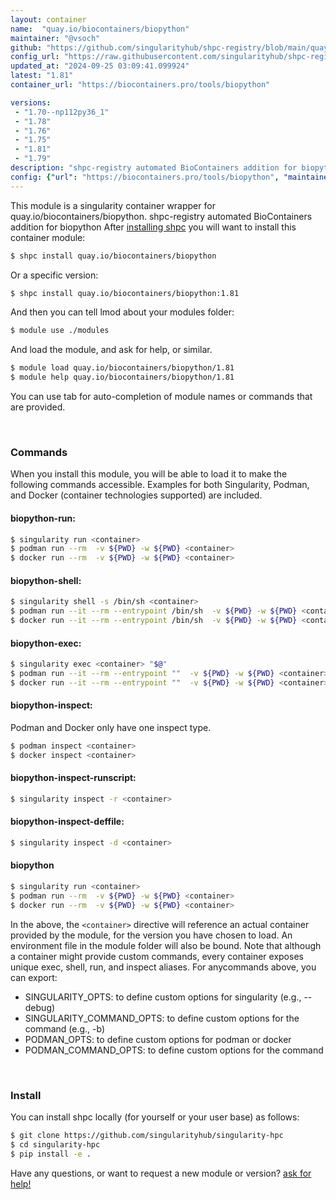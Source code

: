 ```yaml
---
layout: container
name:  "quay.io/biocontainers/biopython"
maintainer: "@vsoch"
github: "https://github.com/singularityhub/shpc-registry/blob/main/quay.io/biocontainers/biopython/container.yaml"
config_url: "https://raw.githubusercontent.com/singularityhub/shpc-registry/main/quay.io/biocontainers/biopython/container.yaml"
updated_at: "2024-09-25 03:09:41.099924"
latest: "1.81"
container_url: "https://biocontainers.pro/tools/biopython"

versions:
 - "1.70--np112py36_1"
 - "1.78"
 - "1.76"
 - "1.75"
 - "1.81"
 - "1.79"
description: "shpc-registry automated BioContainers addition for biopython"
config: {"url": "https://biocontainers.pro/tools/biopython", "maintainer": "@vsoch", "description": "shpc-registry automated BioContainers addition for biopython", "latest": {"1.81": "sha256:10d755c731c82a22d91fc346f338ba47d5fd4f3b357828f5bbc903c9be865614"}, "tags": {"1.70--np112py36_1": "sha256:ebeefa970033653f1b3deb9b428f6ede3a9f628bee7a4a2b1194b2d2e0be1346", "1.78": "sha256:8bdeb52fb15b5f61c40292f73d85a3a77cda4bbd95d29e710ddaad7a6bf76720", "1.76": "sha256:b0204cf662a3d858f6c28627124b83ed6f564e2b156b8788092f2dd9256c9290", "1.75": "sha256:fa2c959d7b17b27dd1d3ca3dcc18ac4002f971d1731d57ddcdbd204afab90dba", "1.81": "sha256:10d755c731c82a22d91fc346f338ba47d5fd4f3b357828f5bbc903c9be865614", "1.79": "sha256:937556be7fd782859ece3138e0b8beae3f4645ae8c8fcf304bd56d06084ae37b"}, "docker": "quay.io/biocontainers/biopython"}
---
```


This module is a singularity container wrapper for quay.io/biocontainers/biopython.
shpc-registry automated BioContainers addition for biopython
After [installing shpc](#install) you will want to install this container module:


```bash
$ shpc install quay.io/biocontainers/biopython
```

Or a specific version:

```bash
$ shpc install quay.io/biocontainers/biopython:1.81
```

And then you can tell lmod about your modules folder:

```bash
$ module use ./modules
```

And load the module, and ask for help, or similar.

```bash
$ module load quay.io/biocontainers/biopython/1.81
$ module help quay.io/biocontainers/biopython/1.81
```

You can use tab for auto-completion of module names or commands that are provided.

<br>

### Commands

When you install this module, you will be able to load it to make the following commands accessible.
Examples for both Singularity, Podman, and Docker (container technologies supported) are included.

#### biopython-run:

```bash
$ singularity run <container>
$ podman run --rm  -v ${PWD} -w ${PWD} <container>
$ docker run --rm  -v ${PWD} -w ${PWD} <container>
```

#### biopython-shell:

```bash
$ singularity shell -s /bin/sh <container>
$ podman run --it --rm --entrypoint /bin/sh  -v ${PWD} -w ${PWD} <container>
$ docker run --it --rm --entrypoint /bin/sh  -v ${PWD} -w ${PWD} <container>
```

#### biopython-exec:

```bash
$ singularity exec <container> "$@"
$ podman run --it --rm --entrypoint ""  -v ${PWD} -w ${PWD} <container> "$@"
$ docker run --it --rm --entrypoint ""  -v ${PWD} -w ${PWD} <container> "$@"
```

#### biopython-inspect:

Podman and Docker only have one inspect type.

```bash
$ podman inspect <container>
$ docker inspect <container>
```

#### biopython-inspect-runscript:

```bash
$ singularity inspect -r <container>
```

#### biopython-inspect-deffile:

```bash
$ singularity inspect -d <container>
```



#### biopython

```bash
$ singularity run <container>
$ podman run --rm  -v ${PWD} -w ${PWD} <container>
$ docker run --rm  -v ${PWD} -w ${PWD} <container>
```


In the above, the `<container>` directive will reference an actual container provided
by the module, for the version you have chosen to load. An environment file in the
module folder will also be bound. Note that although a container
might provide custom commands, every container exposes unique exec, shell, run, and
inspect aliases. For anycommands above, you can export:

 - SINGULARITY_OPTS: to define custom options for singularity (e.g., --debug)
 - SINGULARITY_COMMAND_OPTS: to define custom options for the command (e.g., -b)
 - PODMAN_OPTS: to define custom options for podman or docker
 - PODMAN_COMMAND_OPTS: to define custom options for the command

<br>

### Install

You can install shpc locally (for yourself or your user base) as follows:

```bash
$ git clone https://github.com/singularityhub/singularity-hpc
$ cd singularity-hpc
$ pip install -e .
```

Have any questions, or want to request a new module or version? [ask for help!](https://github.com/singularityhub/singularity-hpc/issues)